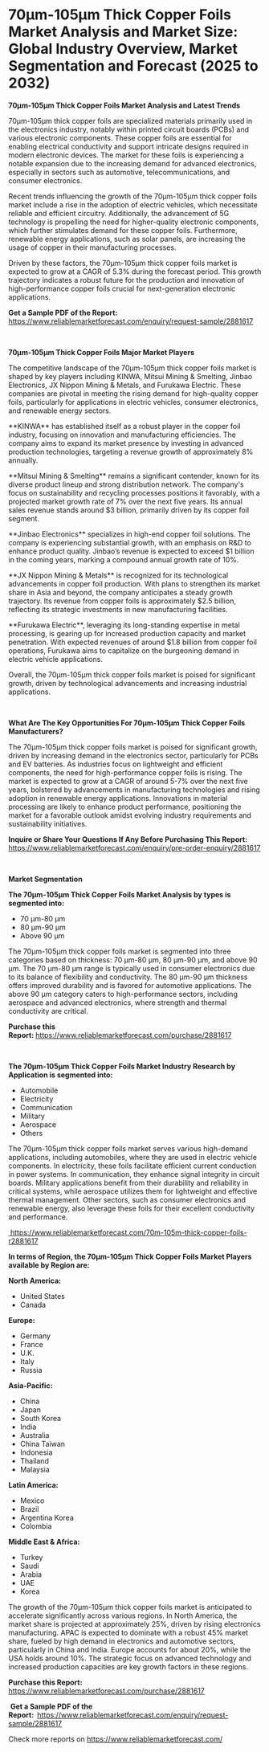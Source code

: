 <p><h1>70µm-105µm Thick Copper Foils Market Analysis and Market Size: Global Industry Overview, Market Segmentation and Forecast (2025 to 2032)</h1></p><p><strong>70µm-105µm Thick Copper Foils Market Analysis and Latest Trends</strong></p>
<p><p>70µm-105µm thick copper foils are specialized materials primarily used in the electronics industry, notably within printed circuit boards (PCBs) and various electronic components. These copper foils are essential for enabling electrical conductivity and support intricate designs required in modern electronic devices. The market for these foils is experiencing a notable expansion due to the increasing demand for advanced electronics, especially in sectors such as automotive, telecommunications, and consumer electronics.</p><p>Recent trends influencing the growth of the 70µm-105µm thick copper foils market include a rise in the adoption of electric vehicles, which necessitate reliable and efficient circuitry. Additionally, the advancement of 5G technology is propelling the need for higher-quality electronic components, which further stimulates demand for these copper foils. Furthermore, renewable energy applications, such as solar panels, are increasing the usage of copper in their manufacturing processes.</p><p>Driven by these factors, the 70µm-105µm thick copper foils market is expected to grow at a CAGR of 5.3% during the forecast period. This growth trajectory indicates a robust future for the production and innovation of high-performance copper foils crucial for next-generation electronic applications.</p></p>
<p><strong>Get a Sample PDF of the Report:&nbsp;</strong> <a href="https://www.reliablemarketforecast.com/enquiry/request-sample/2881617?utm_campaign=2781&utm_medium=2&utm_source=Github&utm_content=ia&utm_term=12032025&utm_id=70m-105m-thick-copper-foils">https://www.reliablemarketforecast.com/enquiry/request-sample/2881617</a></p>
<p>&nbsp;</p>
<p><strong>70µm-105µm Thick Copper Foils Major Market Players</strong></p>
<p><p>The competitive landscape of the 70µm-105µm thick copper foils market is shaped by key players including KINWA, Mitsui Mining & Smelting, Jinbao Electronics, JX Nippon Mining & Metals, and Furukawa Electric. These companies are pivotal in meeting the rising demand for high-quality copper foils, particularly for applications in electric vehicles, consumer electronics, and renewable energy sectors.</p><p>**KINWA** has established itself as a robust player in the copper foil industry, focusing on innovation and manufacturing efficiencies. The company aims to expand its market presence by investing in advanced production technologies, targeting a revenue growth of approximately 8% annually.</p><p>**Mitsui Mining & Smelting** remains a significant contender, known for its diverse product lineup and strong distribution network. The company's focus on sustainability and recycling processes positions it favorably, with a projected market growth rate of 7% over the next five years. Its annual sales revenue stands around $3 billion, primarily driven by its copper foil segment.</p><p>**Jinbao Electronics** specializes in high-end copper foil solutions. The company is experiencing substantial growth, with an emphasis on R&D to enhance product quality. Jinbao’s revenue is expected to exceed $1 billion in the coming years, marking a compound annual growth rate of 10%.</p><p>**JX Nippon Mining & Metals** is recognized for its technological advancements in copper foil production. With plans to strengthen its market share in Asia and beyond, the company anticipates a steady growth trajectory. Its revenue from copper foils is approximately $2.5 billion, reflecting its strategic investments in new manufacturing facilities.</p><p>**Furukawa Electric**, leveraging its long-standing expertise in metal processing, is gearing up for increased production capacity and market penetration. With expected revenues of around $1.8 billion from copper foil operations, Furukawa aims to capitalize on the burgeoning demand in electric vehicle applications.</p><p>Overall, the 70µm-105µm thick copper foils market is poised for significant growth, driven by technological advancements and increasing industrial applications.</p></p>
<p>&nbsp;</p>
<p><strong>What Are The Key Opportunities For 70µm-105µm Thick Copper Foils Manufacturers?</strong></p>
<p><p>The 70µm-105µm thick copper foils market is poised for significant growth, driven by increasing demand in the electronics sector, particularly for PCBs and EV batteries. As industries focus on lightweight and efficient components, the need for high-performance copper foils is rising. The market is expected to grow at a CAGR of around 5-7% over the next five years, bolstered by advancements in manufacturing technologies and rising adoption in renewable energy applications. Innovations in material processing are likely to enhance product performance, positioning the market for a favorable outlook amidst evolving industry requirements and sustainability initiatives.</p></p>
<p><strong>Inquire or Share Your Questions If Any Before Purchasing This Report:</strong> <a href="https://www.reliablemarketforecast.com/enquiry/pre-order-enquiry/2881617?utm_campaign=2781&utm_medium=2&utm_source=Github&utm_content=ia&utm_term=12032025&utm_id=70m-105m-thick-copper-foils">https://www.reliablemarketforecast.com/enquiry/pre-order-enquiry/2881617</a></p>
<p>&nbsp;</p>
<p><strong>Market Segmentation</strong></p>
<p><strong>The 70µm-105µm Thick Copper Foils Market Analysis by types is segmented into:</strong></p>
<p><ul><li>70 µm-80 µm</li><li>80 µm-90 µm</li><li>Above 90 µm</li></ul></p>
<p><p>The 70µm-105µm thick copper foils market is segmented into three categories based on thickness: 70 µm-80 µm, 80 µm-90 µm, and above 90 µm. The 70 µm-80 µm range is typically used in consumer electronics due to its balance of flexibility and conductivity. The 80 µm-90 µm thickness offers improved durability and is favored for automotive applications. The above 90 µm category caters to high-performance sectors, including aerospace and advanced electronics, where strength and thermal conductivity are critical.</p></p>
<p><strong>Purchase this Report:&nbsp;</strong><a href="https://www.reliablemarketforecast.com/purchase/2881617?utm_campaign=2781&utm_medium=2&utm_source=Github&utm_content=ia&utm_term=12032025&utm_id=70m-105m-thick-copper-foils">https://www.reliablemarketforecast.com/purchase/2881617</a></p>
<p>&nbsp;</p>
<p><strong>The 70µm-105µm Thick Copper Foils Market Industry Research by Application is segmented into:</strong></p>
<p><ul><li>Automobile</li><li>Electricity</li><li>Communication</li><li>Military</li><li>Aerospace</li><li>Others</li></ul></p>
<p><p>The 70µm-105µm thick copper foils market serves various high-demand applications, including automobiles, where they are used in electric vehicle components. In electricity, these foils facilitate efficient current conduction in power systems. In communication, they enhance signal integrity in circuit boards. Military applications benefit from their durability and reliability in critical systems, while aerospace utilizes them for lightweight and effective thermal management. Other sectors, such as consumer electronics and renewable energy, also leverage these foils for their excellent conductivity and performance.</p></p>
<p><a href="https://www.reliablemarketforecast.com/70m-105m-thick-copper-foils-r2881617?utm_campaign=2781&utm_medium=2&utm_source=Github&utm_content=ia&utm_term=12032025&utm_id=70m-105m-thick-copper-foils">&nbsp;https://www.reliablemarketforecast.com/70m-105m-thick-copper-foils-r2881617</a></p>
<p><strong>In terms of Region, the 70µm-105µm Thick Copper Foils Market Players available by Region are:</strong></p>
<p>
    <p> <strong> North America: </strong>
        <ul>
            <li>United States</li>
            <li>Canada</li>
        </ul>
        </p> 
    <p> <strong> Europe: </strong>
        <ul>
            <li>Germany</li>
            <li>France</li>
            <li>U.K.</li>
            <li>Italy</li>
            <li>Russia</li>
        </ul>
        </p> 
    <p> <strong> Asia-Pacific: </strong>
        <ul>
            <li>China</li>
            <li>Japan</li>
            <li>South Korea</li>
            <li>India</li>
            <li>Australia</li>
            <li>China Taiwan</li>
            <li>Indonesia</li>
            <li>Thailand</li>
            <li>Malaysia</li>
        </ul>
        </p> 
    <p> <strong> Latin America: </strong>
        <ul>
            <li>Mexico</li>
            <li>Brazil</li>
            <li>Argentina Korea</li>
            <li>Colombia</li>
        </ul>
        </p> 
    <p> <strong> Middle East & Africa: </strong>
        <ul>
            <li>Turkey</li>
            <li>Saudi</li>
            <li>Arabia</li>
            <li>UAE</li>
            <li>Korea</li>
        </ul>
    </p>
    </p>
<p><p>The growth of the 70µm-105µm thick copper foils market is anticipated to accelerate significantly across various regions. In North America, the market share is projected at approximately 25%, driven by rising electronics manufacturing. APAC is expected to dominate with a robust 45% market share, fueled by high demand in electronics and automotive sectors, particularly in China and India. Europe accounts for about 20%, while the USA holds around 10%. The strategic focus on advanced technology and increased production capacities are key growth factors in these regions.</p></p>
<p><strong>Purchase this Report: </strong><a href="https://www.reliablemarketforecast.com/purchase/2881617?utm_campaign=2781&utm_medium=2&utm_source=Github&utm_content=ia&utm_term=12032025&utm_id=70m-105m-thick-copper-foils">https://www.reliablemarketforecast.com/purchase/2881617</a></p>
<p>&nbsp;<strong>Get a Sample PDF of the Report:&nbsp;&nbsp;</strong><a href="https://www.reliablemarketforecast.com/enquiry/request-sample/2881617?utm_campaign=2781&utm_medium=2&utm_source=Github&utm_content=ia&utm_term=12032025&utm_id=70m-105m-thick-copper-foils">https://www.reliablemarketforecast.com/enquiry/request-sample/2881617</a></p>
<p><strong></strong></p>
<p>Check more reports on <a href="https://www.reliablemarketforecast.com/?utm_campaign=2781&utm_medium=2&utm_source=Github&utm_content=ia&utm_term=12032025&utm_id=70m-105m-thick-copper-foils">https://www.reliablemarketforecast.com/</a></p>